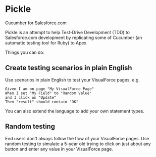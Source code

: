 Pickle
======

Cucumber for Salesforce.com

Pickle is an attempt to help Test-Drive Development (TDD) to Salesforce.com development by replicating some of Cucumber (an automatic testing tool for Ruby) to Apex.

Things you can do:

Create testing scenarios in plain English
-------
Use scenarios in plain English to test your VisualForce pages, e.g.

    Given I am on page "My VisualForce Page"
    When I set "My Field" to "Random Value"
    and I click on "Update"
    Then "result" should contain "OK"

You can also extend the language to add your own statement types.

Random testing
-----
End users don't always follow the flow of your VisualForce pages. Use random testing to simulate a 5-year old trying to click on just about any button and enter any value in your VisualForce page.

